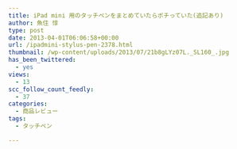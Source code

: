 ```yaml
---
title: iPad mini 用のタッチペンをまとめていたらポチっていた(追記あり)
author: 魚住 惇
type: post
date: 2013-04-01T06:06:58+00:00
url: /ipadmini-stylus-pen-2378.html
thumbnail: /wp-content/uploads/2013/07/21b8gLYz07L._SL160_.jpg
has_been_twittered:
  - yes
views:
  - 13
scc_follow_count_feedly:
  - 37
categories:
  - 商品レビュー
tags:
  - タッチペン

---
```

